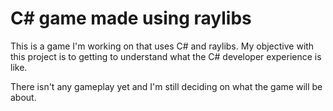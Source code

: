 # C# game made using raylibs

This is a game I'm working on that uses C# and raylibs. My objective with this project is to getting to understand what the C# developer experience is like.

There isn't any gameplay yet and I'm still deciding on what the game will be about.
